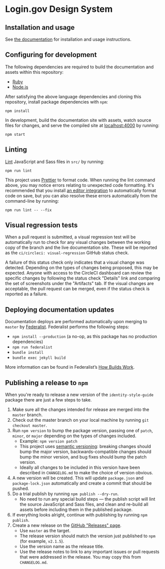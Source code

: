 # Login.gov Design System

## Installation and usage

See [the documentation](https://design.login.gov/) for installation and usage instructions.

## Configuring for development

The following dependencies are required to build the documentation and assets within this repository:

- [Ruby](.ruby-version)
- [Node.js](.nvmrc)

After satisfying the above language dependencies and cloning this repository, install package dependencies with `npm`:

```
npm install
```

In development, build the documentation site with assets, watch source files for changes, and serve the compiled site at [localhost:4000](http://localhost:4000) by running:

```
npm start
```

## Linting

[Lint](https://en.wikipedia.org/wiki/Lint_(software)) JavaScript and Sass files in `src/` by running:

```
npm run lint
```

This project uses [Prettier](https://prettier.io/) to format code. When running the lint command above, you may notice errors relating to unexpected code formatting. It's recommended that you install [an editor integration](https://prettier.io/docs/en/editors.html) to automatically format code on save, but you can also resolve these errors automatically from the command-line by running:

```
npm run lint -- --fix
```

## Visual regression tests

When a pull request is submitted, a visual regression test will be automatically run to check for any visual changes between the working copy of the branch and the live documentation site. These will be reported as the `ci/circleci: visual-regression` GitHub status check.

A failure of this status check only indicates that a visual change was detected. Depending on the types of changes being proposed, this may be expected. Anyone with access to the CircleCI dashboard can review the specific changes by following the status check "Details" link and comparing the set of screenshots under the "Artifacts" tab. If the visual changes are acceptable, the pull request can be merged, even if the status check is reported as a failure.

## Deploying documentation updates

Documentation deploys are performed automatically upon merging to `master` by [Federalist](https://federalist.18f.gov/). Federalist performs the following steps:

- `npm install --production` (a no-op, as this package has no production dependencies)
- `npm run federalist`
- `bundle install`
- `bundle exec jekyll build`

More information can be found in Federalist’s [How Builds Work](https://federalist-docs.18f.gov/pages/how-federalist-works/how-builds-work/).

## Publishing a release to `npm`

When you're ready to release a new version of the `identity-style-guide` package there are just a few steps to take.

1. Make sure all the changes intended for release are merged into the `master` branch.
2. Check out the master branch on your local machine by running `git checkout master`.
3. Run `npm version` to bump the package version, passing one of `patch`, `minor`, or `major` depending on the types of changes included.
   - Example: `npm version patch`
   - This project uses [semantic versioning](https://semver.org/): breaking changes should bump the major version, backwards-compatible changes should bump the minor version, and bug fixes should bump the patch version.
   - Ideally all changes to be included in this version have been described in `CHANGELOG.md` to make the choice of version obvious.
4. A new version will be created. This will update `package.json` and `package-lock.json` automatically and create a commit that should be pushed.
5. Do a trial publish by running `npm publish --dry-run`.
   - No need to run any special build steps — the publish script will lint the source JavaScript and Sass files, and clean and re-build all assets before including them in the published package.
6. If everything looks alright, continue with publishing by running `npm publish`.
7. Create a new release on the [GitHub "Releases" page](https://github.com/18F/identity-style-guide/releases).
   - Use `master` as the target.
   - The release version should match the version just published to `npm` (for example, `v2.1.5`).
   - Use the version name as the release title.
   - Use the release notes to link to any important issues or pull requests that were addressed in the release. You may copy this from `CHANGELOG.md`.
